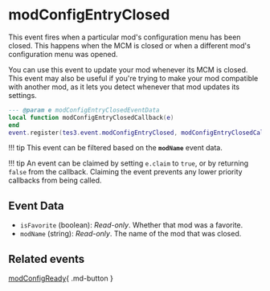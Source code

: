# modConfigEntryClosed
<div class="search_terms" style="display: none">modconfigentryclosed</div>

<!---
	This file is autogenerated. Do not edit this file manually. Your changes will be ignored.
	More information: https://github.com/MWSE/MWSE/tree/master/docs
-->

This event fires when a particular mod's configuration menu has been closed. This happens when the MCM is closed or when a different mod's configuration menu was opened.

You can use this event to update your mod whenever its MCM is closed. This event may also be useful if you're trying to make your mod compatible with another mod, as it lets you detect whenever that mod updates its settings.

```lua
--- @param e modConfigEntryClosedEventData
local function modConfigEntryClosedCallback(e)
end
event.register(tes3.event.modConfigEntryClosed, modConfigEntryClosedCallback)
```

!!! tip
	This event can be filtered based on the **`modName`** event data.

!!! tip
	An event can be claimed by setting `e.claim` to `true`, or by returning `false` from the callback. Claiming the event prevents any lower priority callbacks from being called.

## Event Data

* `isFavorite` (boolean): *Read-only*. Whether that mod was a favorite.
* `modName` (string): *Read-only*. The name of the mod that was closed.


## Related events

[modConfigReady](./modConfigReady.md){ .md-button }

